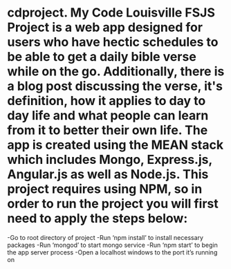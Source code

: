 # cdproject. My Code Louisville FSJS Project is a web app designed for users who have hectic schedules to be able to get a daily bible verse while on the go. Additionally, there is a blog post discussing the verse, it's definition, how it applies to day to day life and what people can learn from it to better their own life.  The app is created using the MEAN stack which includes Mongo, Express.js, Angular.js as well as Node.js. This project requires using NPM, so in order to run the project you will first need to apply the steps below:
  -Go to root directory of project
  -Run ‘npm install’ to install necessary packages
  -Run ‘mongod’ to start mongo service
  -Run ‘npm start’ to begin the app server process
  -Open a localhost windows to the port it’s running on
